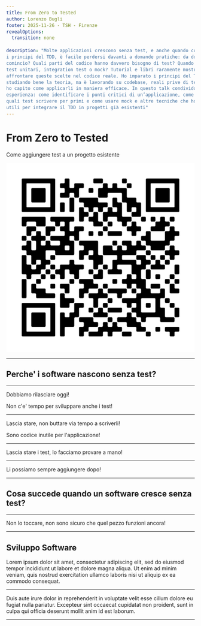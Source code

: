 ```yaml
---
title: From Zero to Tested
author: Lorenzo Bugli
footer: 2025-11-26 - TSH - Firenze
revealOptions:
  transition: none

description: "Molte applicazioni crescono senza test, e anche quando conosciamo
i principi del TDD, è facile perdersi davanti a domande pratiche: da dove
comincio? Quali parti del codice hanno davvero bisogno di test? Quando usare
test unitari, integration test o mock? Tutorial e libri raramente mostrano come
affrontare queste scelte nel codice reale. Ho imparato i principi del TDD
studiando bene la teoria, ma è lavorando su codebase, reali prive di test, che
ho capito come applicarli in maniera efficace. In questo talk condivido la mia
esperienza: come identificare i punti critici di un’applicazione, come decidere
quali test scrivere per primi e come usare mock e altre tecniche che ho trovato
utili per integrare il TDD in progetti già esistenti"
---
```


# From Zero to Tested

Come aggiungere test a un progetto esistente

<img class="w-25" src="./imgs/slide-qr-code.png" />

---

## Perche' i software nascono senza test?

---

Dobbiamo rilasciare oggi! 

Non c'e' tempo per sviluppare anche i test!

---

Lascia stare, non buttare via tempo a scriverli!

Sono codice inutile per l'applicazione!

---

Lascia stare i test, lo facciamo provare a mano!

---

Li possiamo sempre aggiungere dopo! 

---

## Cosa succede quando un software cresce senza test?

---

Non lo toccare, non sono sicuro che quel pezzo funzioni ancora!

---

## Sviluppo Software

Lorem ipsum dolor sit amet, consectetur adipiscing elit, sed do eiusmod tempor
incididunt ut labore et dolore magna aliqua. Ut enim ad minim veniam, quis
nostrud exercitation ullamco laboris nisi ut aliquip ex ea commodo consequat.

---

Duis aute irure dolor in reprehenderit in voluptate velit esse cillum dolore eu
fugiat nulla pariatur. Excepteur sint occaecat cupidatat non proident, sunt in
culpa qui officia deserunt mollit anim id est laborum.

---